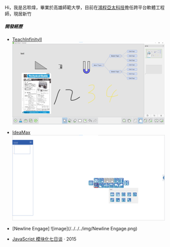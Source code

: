 Hi，我是呂聆煒，畢業於高雄師範大學，目前在[鴻程亞太科技](http://www.hitevision.com.tw/zh_TW/index.asp)擔任跨平台軟體工程師，現居新竹


##### 開發經歷
- [TeachInfinityII](https://newline-interactive.com/zh-hant/products/teach-infinity/)
![image](/../../../img/TeachInfinityII.png) 
- [IdeaMax](https://newline-interactive.com/usa/products/ideamax-digital-whiteboard-software/)
![image](/../../../img/IdeaMax.png) 
- [Newline Engage]
![image](/../../../img/Newline Engage.png) 

- [JavaScript 模块化七日谈][1] · 2015

[1]: //huangxuan.me/2015/07/09/js-module-7day/

